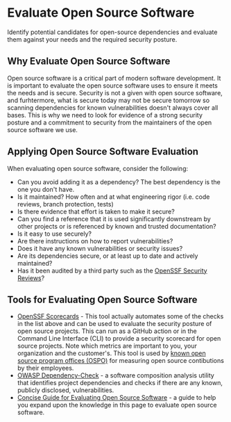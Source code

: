 # Evaluate Open Source Software

Identify potential candidates for open-source dependencies and evaluate them against your needs and the required security posture.

## Why Evaluate Open Source Software

Open source software is a critical part of modern software development. It is important to evaluate the open source software uses to ensure it meets the needs and is secure.
Security is not a given with open source software, and furhtermore, what is secure today may not be secure tomorrow so scanning dependencies for known vulnerabilities doesn't always cover all bases.
This is why we need to look for evidence of a strong security posture and a commitment to security from the maintainers of the open source software we use.

## Applying Open Source Software Evaluation

When evaluating open source software, consider the following:

- Can you avoid adding it as a dependency? The best dependency is the one you don't have.
- Is it maintained? How often and at what engineering rigor (i.e. code reviews, branch protection, tests)
- Is there evidence that effort is taken to make it secure?
- Can you find a reference that it is used significantly downstream by other projects or is referenced by known and trusted documentation?
- Is it easy to use securely?
- Are there instructions on how to report vulnerabilities? 
- Does it have any known vulnerabilities or security issues?
- Are its dependencies secure, or at least up to date and actively maintained?
- Has it been audited by a third party such as the [OpenSSF Security Reviews](https://github.com/ossf/security-reviews/blob/main/Overview.md#readme)?

## Tools for Evaluating Open Source Software

- [OpenSSF Scorecards](https://github.com/ossf/scorecard) - This tool actually automates some of the checks in the list above and can be used to evaluate the security posture of open source projects. This can run as a GitHub action or in the Command Line Interface (CLI) to provide a security scorecard for open source projects. Note which metrics are important to you, your organization and the customer's. This tool is used by [known open source program offices (OSPO)](https://securityscorecards.dev/#part-of-the-oss-community) for measuring open source contibutions by their employees.
- [OWASP Dependency-Check](https://owasp.org/www-project-dependency-check/) - a software composition analysis utility that identifies project dependencies and checks if there are any known, publicly disclosed, vulnerabilities.
- [Concise Guide for Evaluating Open Source Software](https://github.com/ossf/wg-best-practices-os-developers/blob/main/docs/Concise-Guide-for-Evaluating-Open-Source-Software.md) - a guide to help you expand upon the knowledge in this page to evaluate open source software.
